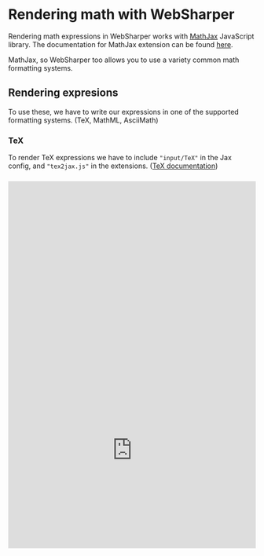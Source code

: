 # Rendering math with WebSharper

Rendering math expressions in WebSharper works with [MathJax](https://www.mathjax.org/) JavaScript library. The documentation for MathJax extension can be found [here]().

MathJax, so WebSharper too allows you to use a variety common math formatting systems.

## Rendering expresions

To use these, we have to write our expressions in one of the supported formatting systems. (TeX, MathML, AsciiMath)

### TeX

To render TeX expressions we have to include `"input/TeX"` in the Jax config, and `"tex2jax.js"` in the extensions.
([TeX documentation]())

<div style="width:100%;min-height:300px;position:relative"><iframe style="position:absolute;border:none;width:100%;height:100%" src="http://test2.try.websharper.com/embed/setr/0000DN"></iframe><div>

### MathML

To render MathML expressions we have to include `"input/MathML"` in the Jax config, and `"mml2jax.js"` in the extensions.
([MathML documentation](https://www.w3.org/TR/MathML/))

<div style="width:100%;min-height:450px;position:relative"><iframe style="position:absolute;border:none;width:100%;height:100%" src="http://test2.try.websharper.com/embed/setr/0000Dy"></iframe><div>

### Ascii Math

To render AsciiMath expressions we have to include `"input/AsciiMath"` in the Jax config, and `"asciimath2jax.js"` in the extensions.
([AsciiMath documentation](http://asciimath.org/))

<div style="width:100%;min-height:300px;position:relative"><iframe style="position:absolute;border:none;width:100%;height:100%" src="http://test2.try.websharper.com/embed/setr/0000E1"></iframe><div>

## An example for expressions

If we have an expression calculated via [MathJS]() we can convert it into a TeX string with the `.ToTex()` method.

In the following example we use Math.Derivative() to get a `Node` from the expression which can be converted to TeX with its `.ToTex()` method.

<div style="width:100%;min-height:400px;position:relative"><iframe style="position:absolute;border:none;width:100%;height:100%" src="http://test2.try.websharper.com/embed/setr/0000Cy"></iframe><div>
